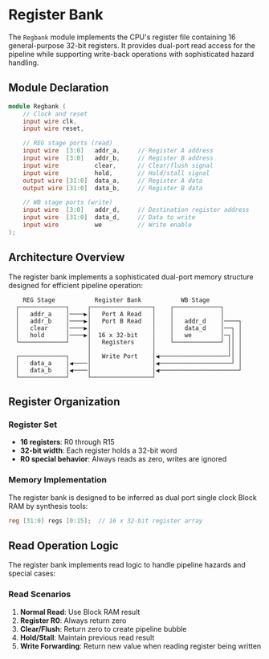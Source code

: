 # Register Bank

The `Regbank` module implements the CPU's register file containing 16 general-purpose 32-bit registers. It provides dual-port read access for the pipeline while supporting write-back operations with sophisticated hazard handling.

## Module Declaration

```verilog
module Regbank (
    // Clock and reset
    input wire clk,
    input wire reset,

    // REG stage ports (read)
    input wire  [3:0]   addr_a,     // Register A address
    input wire  [3:0]   addr_b,     // Register B address
    input wire          clear,      // Clear/flush signal
    input wire          hold,       // Hold/stall signal
    output wire [31:0]  data_a,     // Register A data
    output wire [31:0]  data_b,     // Register B data

    // WB stage ports (write)
    input wire  [3:0]   addr_d,     // Destination register address
    input wire  [31:0]  data_d,     // Data to write
    input wire          we          // Write enable
);
```

## Architecture Overview

The register bank implements a sophisticated dual-port memory structure designed for efficient pipeline operation:

```text
    REG Stage           Register Bank           WB Stage
  ┌─────────────┐     ┌─────────────────┐    ┌─────────────┐
  │   addr_a    │────▶│   Port A Read   │    │             │
  │   addr_b    │────▶│   Port B Read   │    │   addr_d    │────┐
  │   clear     │────▶│                 │    │   data_d    │──┐ │
  │   hold      │────▶│  16 x 32-bit    │    │   we        │─┐│ │
  └─────────────┘     │   Registers     │    └─────────────┘ ││ │
                      │                 │                    ││ │
  ┌─────────────┐     │   Write Port    │◀───────────────────┘│ │
  │   data_a    │◀────│                 │◀────────────────────┘ │
  │   data_b    │◀────│                 │◀──────────────────────┘
  └─────────────┘     └─────────────────┘
```

## Register Organization

### Register Set

- **16 registers**: R0 through R15
- **32-bit width**: Each register holds a 32-bit word
- **R0 special behavior**: Always reads as zero, writes are ignored

### Memory Implementation

The register bank is designed to be inferred as dual port single clock Block RAM by synthesis tools:

```verilog
reg [31:0] regs [0:15];  // 16 x 32-bit register array
```

## Read Operation Logic

The register bank implements read logic to handle pipeline hazards and special cases:

### Read Scenarios

1. **Normal Read**: Use Block RAM result
2. **Register R0**: Always return zero
3. **Clear/Flush**: Return zero to create pipeline bubble
4. **Hold/Stall**: Maintain previous read result
5. **Write Forwarding**: Return new value when reading register being written

